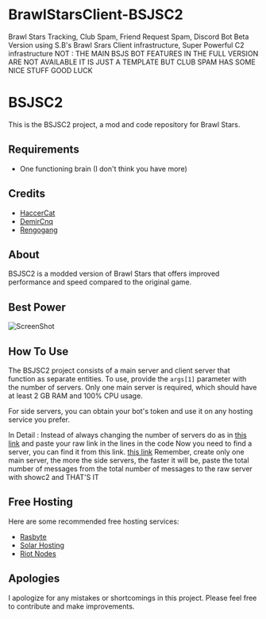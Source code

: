 # BrawlStarsClient-BSJSC2
Brawl Stars Tracking, Club Spam, Friend Request Spam, Discord Bot Beta Version using S.B's Brawl Srars Client infrastructure, Super Powerful C2 infrastructure  NOT : THE MAIN BSJS BOT FEATURES IN THE FULL VERSION ARE NOT AVAILABLE IT IS JUST A TEMPLATE BUT CLUB SPAM HAS SOME NICE STUFF GOOD LUCK

# BSJSC2

This is the BSJSC2 project, a mod and code repository for Brawl Stars.

## Requirements
- One functioning brain (I don't think you have more)

## Credits
- [HaccerCat](https://github.com/HaccerCat/BrawlStars-Client)
- [DemirCnq](https://github.com/DemirCnq/brawl-stars-client-bot)
- [Rengogang](https://github.com/renogang1/brawl-stars-client-modjs)

## About
BSJSC2 is a modded version of Brawl Stars that offers improved performance and speed compared to the original game.

## Best Power
![ScreenShot](https://cdn.discordapp.com/attachments/1087430093242114069/1105685026152140840/Screenshot_20230228-003815_Brawl_Stars.png)

## How To Use
The BSJSC2 project consists of a main server and client server that function as separate entities. To use, provide the `args[1]` parameter with the number of servers. Only one main server is required, which should have at least 2 GB RAM and 100% CPU usage.

For side servers, you can obtain your bot's token and use it on any hosting service you prefer.

In Detail : Instead of always changing the number of servers do as in [this link](https://raw.githubusercontent.com/AreYouMehmetEfeisModder/bsjssay-degeri/main/x.txt) and paste your raw link in the lines in the code 
Now you need to find a server, you can find it from this link. [this link](https://panel.rasbyte.net)
Remember, create only one main server, the more the side servers, the faster it will be, paste the total number of messages from the total number of messages to the raw server with showc2 and THAT'S IT


## Free Hosting
Here are some recommended free hosting services:
- [Rasbyte](https://panel.rasbyte.net)
- [Solar Hosting](https://account.solarhosting.cc/)
- [Riot Nodes](https://dash.riotnodes.co.uk/)


## Apologies
I apologize for any mistakes or shortcomings in this project. Please feel free to contribute and make improvements.

